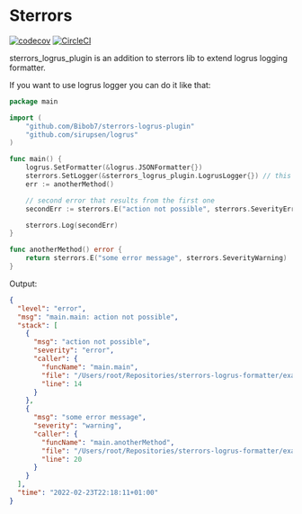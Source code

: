# Sterrors

[![codecov](https://codecov.io/gh/Bibob7/sterrors-logrus-plugin/branch/main/graph/badge.svg?token=2LURD0VD9X)](https://codecov.io/gh/Bibob7/sterrors-logrus-plugin)
[![CircleCI](https://circleci.com/gh/Bibob7/sterrors-logrus-plugin/tree/main.svg?style=svg)](https://circleci.com/gh/Bibob7/sterrors-logrus-plugin/tree/main)

sterrors_logrus_plugin is an addition to sterrors lib to extend logrus logging formatter.

If you want to use logrus logger you can do it like that:

```go
package main

import (
	"github.com/Bibob7/sterrors-logrus-plugin"
	"github.com/sirupsen/logrus"
)

func main() {
	logrus.SetFormatter(&logrus.JSONFormatter{})
	sterrors.SetLogger(&sterrors_logrus_plugin.LogrusLogger{}) // this is not necessary, because LogrusLogger is the default logger
	err := anotherMethod()

	// second error that results from the first one
	secondErr := sterrors.E("action not possible", sterrors.SeverityError, err)

	sterrors.Log(secondErr)
}

func anotherMethod() error {
	return sterrors.E("some error message", sterrors.SeverityWarning)
}
```

Output:

```json
{
  "level": "error",
  "msg": "main.main: action not possible",
  "stack": [
    {
      "msg": "action not possible",
      "severity": "error",
      "caller": {
        "funcName": "main.main",
        "file": "/Users/root/Repositories/sterrors-logrus-formatter/examples/main.go",
        "line": 14
      }
    },
    {
      "msg": "some error message",
      "severity": "warning",
      "caller": {
        "funcName": "main.anotherMethod",
        "file": "/Users/root/Repositories/sterrors-logrus-formatter/examples/main.go",
        "line": 20
      }
    }
  ],
  "time": "2022-02-23T22:18:11+01:00"
}
```